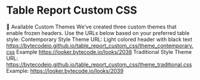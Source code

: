 # Table Report Custom CSS

🎨 Available Custom Themes
We’ve created three custom themes that enable frozen headers. Use the URLs below based on your preferred table style:
Contemporary Style
Theme URL: Light colored header with black text
https://bytecodeio.github.io/table_report_custom_css/theme_contemporary.css
Example
https://looker.bytecode.io/looks/2038
Traditional Style
Theme URL:
https://bytecodeio.github.io/table_report_custom_css/theme_traditional.css
Example:
https://looker.bytecode.io/looks/2039
